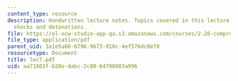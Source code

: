 ```yaml
---
content_type: resource
description: Handwritten lecture notes. Topics covered in this lecture include oblique
  shocks and detonations.
file: https://ol-ocw-studio-app-qa.s3.amazonaws.com/courses/2-26-compressible-fluid-dynamics-spring-2004/aa71603fb28edabc2c8064790903a996_lec7.pdf
file_type: application/pdf
parent_uid: 3a1e5a66-8796-9673-918c-4ef576dc8ef8
resourcetype: Document
title: lec7.pdf
uid: aa71603f-b28e-dabc-2c80-64790903a996
---
```

